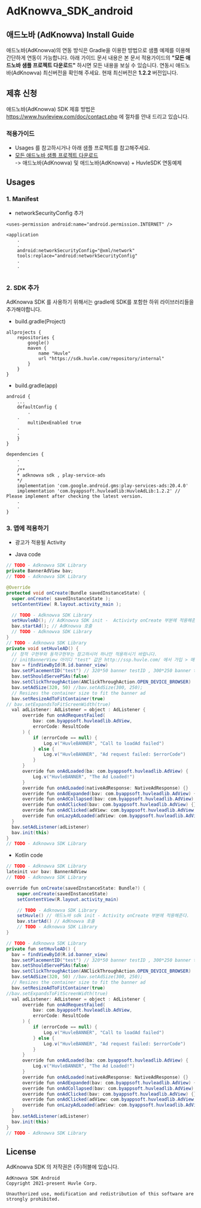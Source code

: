 # AdKnowva_SDK_android

## 애드노바 (AdKnowva) Install Guide

애드노바(AdKnowva)의 연동 방식은 Gradle을 이용한 방법으로 샘플 예제를 이용해 간단하게 연동이 가능합니다.
아래 가이드 문서 내용은 본 문서 적용가이드의 **"모든 애드노바 샘플 프로젝트 다운로드"** 하시면 모든 내용을 보실 수 있습니다.
연동시 애드노바(AdKnowva) 최신버전을 확인해 주세요. 현재 최신버전은 **1.2.2** 버전입니다.



## 제휴 신청
애드노바(AdKnowva) SDK 제휴 방법은 https://www.huvleview.com/doc/contact.php 에 절차를 안내 드리고 있습니다.


### 적용가이드
- Usages 를 참고하시거나 아래 샘플 프로젝트를 참고해주세요.
- [모든 애드노바 샘플 프로젝트 다운로드](https://github.com/Huvle-Ad/AdKnowva_SDK_KR/archive/main.zip)    
-> 애드노바(AdKnowva) 및 애드노바(AdKnowva) + HuvleSDK 연동예제 


## Usages
### 1. Manifest
- networkSecurityConfig 추가
```
<uses-permission android:name="android.permission.INTERNET" />

<application
	.
	.
	android:networkSecurityConfig="@xml/network"
	tools:replace="android:networkSecurityConfig"
	.
	.
	
```

### 2. SDK 추가
AdKnowva SDK 를 사용하기 위해서는 gradle에 SDK를 포함한 하위 라이브러리들을 추가해야합니다.
- build.gradle(Project)
```
allprojects {
    repositories {
        google()
        maven {
            name "Huvle"
            url "https://sdk.huvle.com/repository/internal"
        }
    }
}
```

- build.gradle(app)
```
android {
    ...
    defaultConfig {
        .
	.
        multiDexEnabled true
	.
	.
    }
}

dependencies {
	.
	.
	/**
	* adknowva sdk , play-service-ads 
	*/
	implementation 'com.google.android.gms:play-services-ads:20.4.0'
	implementation 'com.byappsoft.huvleadlib:HuvleAdLib:1.2.2' // Please implement after checking the latest version.
	.
	.
}
```

### 3. 앱에 적용하기
- 광고가 적용될 Activity
+ Java code
```java
// TODO - Adknowva SDK Library
private BannerAdView bav;
// TODO - Adknowva SDK Library

@Override
protected void onCreate(Bundle savedInstanceState) {
  super.onCreate( savedInstanceState );
  setContentView( R.layout.activity_main );

  // TODO - Adknowva SDK Library  
  setHuvleAD(); // AdKnowva SDK init -  Activivty onCreate 부분에 적용해준다.
  bav.startAd(); // AdKnowva 호출
  // TODO - Adknowva SDK Library
}
// TODO - Adknowva SDK Library
private void setHuvleAD() {
  // 정적 구현부와 동적구현부는 참고하시어 하나만 적용하시기 바랍니다.
  // initBannerView 아이디 "test" 값은 http://ssp.huvle.com/ 에서 가입 > 매체생성 > zoneid 입력후 테스트 하시고, release시점에 허블에 문의주시면 인증됩니다. 배너사이즈는 변경하지 마세요.
  bav = findViewById(R.id.banner_view)
  bav.setPlacementID("test") // 320*50 banner testID , 300*250 banner test ID "testbig"
  bav.setShouldServePSAs(false)
  bav.setClickThroughAction(ANClickThroughAction.OPEN_DEVICE_BROWSER)
  bav.setAdSize(320, 50) //bav.setAdSize(300, 250);
  // Resizes the container size to fit the banner ad
  bav.setResizeAdToFitContainer(true)
// bav.setExpandsToFitScreenWidth(true)
  val adListener: AdListener = object : AdListener {
      override fun onAdRequestFailed(
          bav: com.byappsoft.huvleadlib.AdView,
          errorCode: ResultCode
      ) {
          if (errorCode == null) {
              Log.v("HuvleBANNER", "Call to loadAd failed")
          } else {
              Log.v("HuvleBANNER", "Ad request failed: $errorCode")
          }
      }
      override fun onAdLoaded(ba: com.byappsoft.huvleadlib.AdView) {
          Log.v("HuvleBANNER", "The Ad Loaded!")
      }
      override fun onAdLoaded(nativeAdResponse: NativeAdResponse) {}
      override fun onAdExpanded(bav: com.byappsoft.huvleadlib.AdView) {}
      override fun onAdCollapsed(bav: com.byappsoft.huvleadlib.AdView) {}
      override fun onAdClicked(bav: com.byappsoft.huvleadlib.AdView) {}
      override fun onAdClicked(adView: com.byappsoft.huvleadlib.AdView, clickUrl: String) {}
      override fun onLazyAdLoaded(adView: com.byappsoft.huvleadlib.AdView) {}
  }
  bav.setAdListener(adListener)
  bav.init(this)
}
// TODO - Adknowva SDK Library
```

+ Kotlin code
```java
// TODO - Adknowva SDK Library
lateinit var bav: BannerAdView
// TODO - Adknowva SDK Library

override fun onCreate(savedInstanceState: Bundle?) {
    super.onCreate(savedInstanceState)
    setContentView(R.layout.activity_main)

    // TODO - Adknowva SDK Library
    setHuvle() // 애드노바 sdk init - Activity onCreate 부분에 적용해준다.
    bav.startAd() // AdKnowva 호출
    // TODO - Adknowva SDK Library
}

// TODO - Adknowva SDK Library
private fun setHuvleAD() {
  bav = findViewById(R.id.banner_view)
  bav.setPlacementID("test") // 320*50 banner testID , 300*250 banner test ID "testbig"
  bav.setShouldServePSAs(false)
  bav.setClickThroughAction(ANClickThroughAction.OPEN_DEVICE_BROWSER)
  bav.setAdSize(320, 50) //bav.setAdSize(300, 250);
  // Resizes the container size to fit the banner ad
  bav.setResizeAdToFitContainer(true)
//bav.setExpandsToFitScreenWidth(true)
  val adListener: AdListener = object : AdListener {
      override fun onAdRequestFailed(
          bav: com.byappsoft.huvleadlib.AdView,
          errorCode: ResultCode
      ) {
          if (errorCode == null) {
              Log.v("HuvleBANNER", "Call to loadAd failed")
          } else {
              Log.v("HuvleBANNER", "Ad request failed: $errorCode")
          }
      }
      override fun onAdLoaded(ba: com.byappsoft.huvleadlib.AdView) {
          Log.v("HuvleBANNER", "The Ad Loaded!")
      }
      override fun onAdLoaded(nativeAdResponse: NativeAdResponse) {}
      override fun onAdExpanded(bav: com.byappsoft.huvleadlib.AdView) {}
      override fun onAdCollapsed(bav: com.byappsoft.huvleadlib.AdView) {}
      override fun onAdClicked(bav: com.byappsoft.huvleadlib.AdView) {}
      override fun onAdClicked(adView: com.byappsoft.huvleadlib.AdView, clickUrl: String) {}
      override fun onLazyAdLoaded(adView: com.byappsoft.huvleadlib.AdView) {}
  }
  bav.setAdListener(adListener)
  bav.init(this)
}
// TODO - Adknowva SDK Library
```




## License
AdKnowva SDK 의 저작권은 (주)허블에 있습니다.
```
AdKnowva SDK Android
Copyright 2021-present Huvle Corp.

Unauthorized use, modification and redistribution of this software are strongly prohibited.
```

